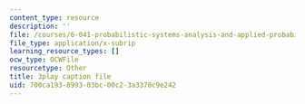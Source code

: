 ```yaml
---
content_type: resource
description: ''
file: /courses/6-041-probabilistic-systems-analysis-and-applied-probability-fall-2010/700ca193899303bc00c23a3370c9e242_P7a4bjE6Crk.srt
file_type: application/x-subrip
learning_resource_types: []
ocw_type: OCWFile
resourcetype: Other
title: 3play caption file
uid: 700ca193-8993-03bc-00c2-3a3370c9e242
---
```

